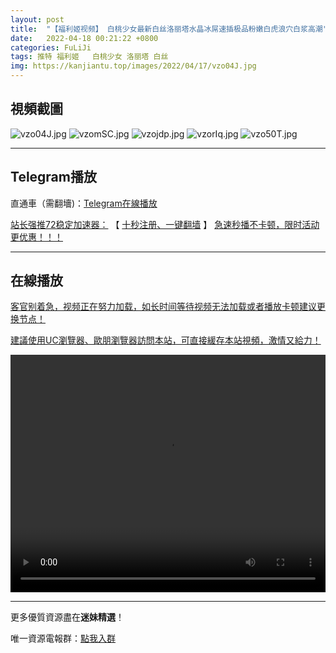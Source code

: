 ```yaml
---
layout: post
title:  "【福利姬视频】 白桃少女最新白丝洛丽塔水晶冰屌速插极品粉嫩白虎浪穴白浆高潮"
date:   2022-04-18 00:21:22 +0800
categories: FuLiJi
tags: 推特 福利姬   白桃少女 洛丽塔 白丝
img: https://kanjiantu.top/images/2022/04/17/vzo04J.jpg
---
```



## 視頻截圖

![vzo04J.jpg](https://kanjiantu.top/images/2022/04/17/vzo04J.jpg)
![vzomSC.jpg](https://kanjiantu.top/images/2022/04/17/vzomSC.jpg)
![vzojdp.jpg](https://kanjiantu.top/images/2022/04/17/vzojdp.jpg)
![vzorIq.jpg](https://kanjiantu.top/images/2022/04/17/vzorIq.jpg)
![vzo50T.jpg](https://kanjiantu.top/images/2022/04/17/vzo50T.jpg)

* * *
## Telegram播放

直通車（需翻墻)：[Telegram在線播放](https://t.me/mimeijingxuan/751)

<u>站长强推72稳定加速器：</u> 【 [十秒注册、一键翻墙](https://72vpn.xyz/#/register?code=mimei) 】
<u>  急速秒播不卡顿，限时活动更优惠！！！</u>
* * *
## 在線播放
<u>客官别着急，视频正在努力加载，如长时间等待视频无法加载或者播放卡顿建议更换节点！</u>

<u>建議使用UC瀏覽器、歐朋瀏覽器訪問本站，可直接緩存本站視頻，激情又給力！</u>
<center><video src="https://cdn.publer.io/uploads/videos/62518169db27973e6042cb41/47753109e5cf6ceae598bdc4255d3067.mp4" width="100%" height="380px" controls="controls"></video></center>

* * *
更多優質資源盡在**迷妹精選**！

唯一資源電報群：[點我入群](https://t.me/mimeijingxuan)


